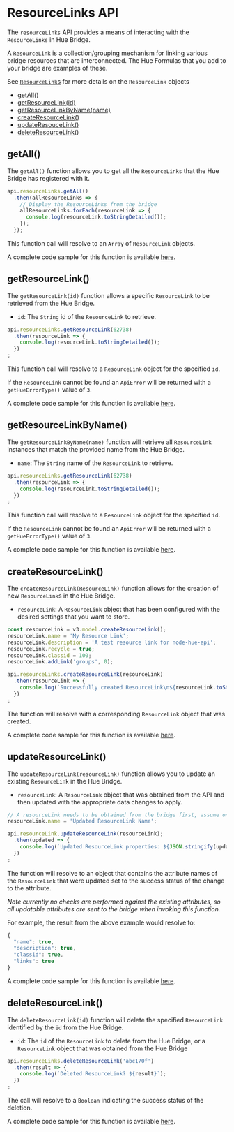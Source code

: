 # ResourceLinks API

The `resourceLinks` API provides a means of interacting with the `ResourceLinks` in Hue Bridge.

A `ResourceLink` is a collection/grouping mechanism for linking various bridge resources that are interconnected. The
Hue Formulas that you add to your bridge are examples of these.

See [`ResourceLink`s](./resourceLink.md) for more details on the `ResourceLink` objects


* [getAll()](#getall)
* [getResourceLink(id)](#getresourcelink)
* [getResourceLinkByName(name)](#getresourcelinkbyname)
* [createResourceLink()](#createresourcelink)
* [updateResouceLink()](#updateresourcelink)
* [deleteResourceLink()](#deleteresourcelink)


## getAll()
The `getAll()` function allows you to get all the `ResourceLinks` that the Hue Bridge has registered with it.

```js
api.resourceLinks.getAll()
  .then(allResourceLinks => {
    // Display the ResourceLinks from the bridge
    allResourceLinks.forEach(resourceLink => {
      console.log(resourceLink.toStringDetailed());
    });
  });
```

This function call will resolve to an `Array` of `ResourceLink` objects. 

A complete code sample for this function is available [here](../examples/v3/resourceLinks/getAllResourceLinks.js).



## getResourceLink()
The `getResourceLink(id)` function allows a specific `ResourceLink` to be retrieved from the Hue Bridge.

* `id`: The `String` id of the `ResourceLink` to retrieve.


```js
api.resourceLinks.getResourceLink(62738)
  .then(resourceLink => {
    console.log(resourceLink.toStringDetailed());
  })
;
```

This function call will resolve to a `ResourceLink` object for the specified `id`.

If the `ResourceLink` cannot be found an `ApiError` will be returned with a `getHueErrorType()` value of `3`.

A complete code sample for this function is available [here](../examples/v3/resourceLinks/getResourceLink.js).


## getResourceLinkByName()
The `getResourceLinkByName(name)` function will retrieve all `ResourceLink` instances that match the provided name from the Hue Bridge.

* `name`: The `String` name of the `ResourceLink` to retrieve.


```js
api.resourceLinks.getResourceLink(62738)
  .then(resourceLink => {
    console.log(resourceLink.toStringDetailed());
  })
;
```

This function call will resolve to a `ResourceLink` object for the specified `id`.

If the `ResourceLink` cannot be found an `ApiError` will be returned with a `getHueErrorType()` value of `3`.

A complete code sample for this function is available [here](../examples/v3/resourceLinks/getResourceLink.js).




## createResourceLink()
The `createResourceLink(ResourceLink)` function allows for the creation of new `ResourceLink`s in the Hue Bridge.

* `resourceLink`: A `ResourceLink` object that has been configured with the desired settings that you want to store.

```js
const resourceLink = v3.model.createResourceLink();
resourceLink.name = 'My Resource Link';
resourceLink.description = 'A test resource link for node-hue-api';
resourceLink.recycle = true;
resourceLink.classid = 100;
resourceLink.addLink('groups', 0);

api.resourceLinks.createResourceLink(resourceLink)
  .then(resourceLink => {
    console.log(`Successfully created ResourceLink\n${resourceLink.toStringDetailed()}`);
  })
;
```

The function will resolve with a corresponding `ResourceLink` object that was created.

A complete code sample for this function is available [here](../examples/v3/resourceLinks/createAndDeleteResourceLink.js).



## updateResourceLink()
The `updateResourceLink(resourceLink)` function allows you to update an existing `ResourceLink` in the Hue Bridge.

* `resourceLink`: A `ResourceLink` object that was obtained from the API and then updated with the appropriate data changes to apply.

```js
// A resourceLink needs to be obtained from the bridge first, assume one has called "resourceLink"
resourceLink.name = 'Updated ResourceLink Name';

api.resourceLink.updateResourceLink(resourceLink);
  .then(updated => {
    console.log(`Updated ResourceLink properties: ${JSON.stringify(updated)}`);
  })
;
```

The function will resolve to an object that contains the attribute names of the `ResourceLink` that were updated set
to the success status of the change to the attribute.

_Note currently no checks are performed against the existing attributes, so all updatable attributes are sent to the bridge
when invoking this function._

For example, the result from the above example would resolve to:

```js
{
  "name": true,
  "description": true,
  "classid": true,
  "links": true
}
``` 

A complete code sample for this function is available [here](../examples/v3/resourceLinks/updateResourceLink.js).




## deleteResourceLink()
The `deleteResourceLink(id)` function will delete the specified `ResourceLink` identified by the `id` from the Hue Bridge.

* `id`: The `id` of the `ResourceLink` to delete from the Hue Bridge, or a `ResourceLink` object that was obtained from 
    the Hue Bridge

```js
api.resourceLinks.deleteResourceLink('abc170f')
  .then(result => {
    console.log(`Deleted ResourceLink? ${result}`);
  })
;
```

The call will resolve to a `Boolean` indicating the success status of the deletion.

A complete code sample for this function is available [here](../examples/v3/resourceLinks/createAndDeleteResourceLink.js).


